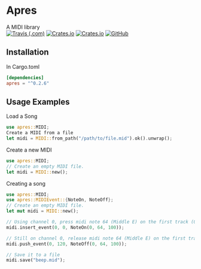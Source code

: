 # Apres
A MIDI library<br/>
[![Travis (.com)](https://img.shields.io/travis/com/quintinfsmith/apres?style=flat-square)](https://travis-ci.com/github/quintinfsmith/apres)
[![Crates.io](https://img.shields.io/crates/d/apres?style=flat-square)](https://crates.io/crates/apres)
[![Crates.io](https://img.shields.io/crates/v/apres?style=flat-square)](https://crates.io/crates/apres)
[![GitHub](https://img.shields.io/github/license/quintinfsmith/apres?style=flat-square)](https://github.com/quintinfsmith/apres/blob/master/LICENSE)

## Installation
In Cargo.toml
```toml
[dependencies]
apres = "^0.2.6"
```
## Usage Examples
Load a Song
```rust
use apres::MIDI;
Create a MIDI from a file
let midi = MIDI::from_path("/path/to/file.mid").ok().unwrap();
```
Create a new MIDI
```rust
use apres::MIDI;
// Create an empty MIDI file.
let midi = MIDI::new();
```
Creating a song
```rust
use apres::MIDI;
use apres::MIDIEvent::{NoteOn, NoteOff};
// Create an empty MIDI file.
let mut midi = MIDI::new();

// Using channel 0, press midi note 64 (Middle E) on the first track (0) at the first position (0 ticks)
midi.insert_event(0, 0, NoteOn(0, 64, 100));

// Still on channel 0, release midi note 64 (Middle E) on the first track (0) one beat later (120 ticks)
midi.push_event(0, 120, NoteOff(0, 64, 100));

// Save it to a file
midi.save("beep.mid");
```
